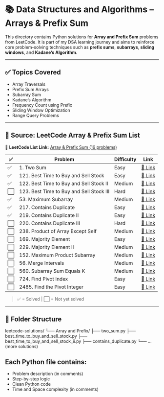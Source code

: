 # 📚 Data Structures and Algorithms – Arrays & Prefix Sum

This directory contains Python solutions for **Array and Prefix Sum** problems from LeetCode. It is part of my DSA learning journey and aims to reinforce core problem-solving techniques such as **prefix sums**, **subarrays**, **sliding windows**, and **Kadane’s Algorithm**.

---

## ✅ Topics Covered

- Array Traversals
- Prefix Sum Arrays
- Subarray Sum
- Kadane’s Algorithm
- Frequency Count using Prefix
- Sliding Window Optimization
- Range Query Problems

---

## 🧠 Source: LeetCode Array & Prefix Sum List

🔗 **LeetCode List Link:** [Array & Prefix Sum (16 problems)](https://leetcode.com/problem-list/n3vnupI5)

| ✅ | Problem | Difficulty | Link |
|----|---------|------------|------|
| ✅ | 1. Two Sum | Easy | [🔗 Link](https://leetcode.com/problems/two-sum/) |
| ✅ | 121. Best Time to Buy and Sell Stock | Easy | [🔗 Link](https://leetcode.com/problems/best-time-to-buy-and-sell-stock/) |
| ✅ | 122. Best Time to Buy and Sell Stock II | Medium | [🔗 Link](https://leetcode.com/problems/best-time-to-buy-and-sell-stock-ii/) |
| ⬜ | 123. Best Time to Buy and Sell Stock III | Hard | [🔗 Link](https://leetcode.com/problems/best-time-to-buy-and-sell-stock-iii/) |
| ✅ | 53. Maximum Subarray | Medium | [🔗 Link](https://leetcode.com/problems/maximum-subarray/) |
| ✅ | 217. Contains Duplicate | Easy | [🔗 Link](https://leetcode.com/problems/contains-duplicate/) |
| ✅ | 219. Contains Duplicate II | Easy | [🔗 Link](https://leetcode.com/problems/contains-duplicate-ii/) |
| ⬜ | 220. Contains Duplicate III | Hard | [🔗 Link](https://leetcode.com/problems/contains-duplicate-iii/) |
| ⬜ | 238. Product of Array Except Self | Medium | [🔗 Link](https://leetcode.com/problems/product-of-array-except-self/) |
| ⬜ | 169. Majority Element | Easy | [🔗 Link](https://leetcode.com/problems/majority-element/) |
| ⬜ | 229. Majority Element II | Medium | [🔗 Link](https://leetcode.com/problems/majority-element-ii/) |
| ⬜ | 152. Maximum Product Subarray | Medium | [🔗 Link](https://leetcode.com/problems/maximum-product-subarray/) |
| ⬜ | 56. Merge Intervals | Medium | [🔗 Link](https://leetcode.com/problems/merge-intervals/) |
| ⬜ | 560. Subarray Sum Equals K | Medium | [🔗 Link](https://leetcode.com/problems/subarray-sum-equals-k/) |
| ⬜ | 724. Find Pivot Index | Easy | [🔗 Link](https://leetcode.com/problems/find-pivot-index/) |
| ⬜ | 2485. Find the Pivot Integer | Easy | [🔗 Link](https://leetcode.com/problems/find-the-pivot-integer/) |

> ✅ = Solved | ⬜ = Not yet solved

---

## 📂 Folder Structure
leetcode-solutions/
└── Array and Prefix/
├── two_sum.py
├── best_time_to_buy_and_sell_stock.py
├── best_time_to_buy_and_sell_stock_ii.py
├── contains_duplicate.py
└── ... (more solutions)

## Each Python file contains:
- Problem description (in comments)
- Step-by-step logic
- Clean Python code
- Time and Space complexity (in comments)


